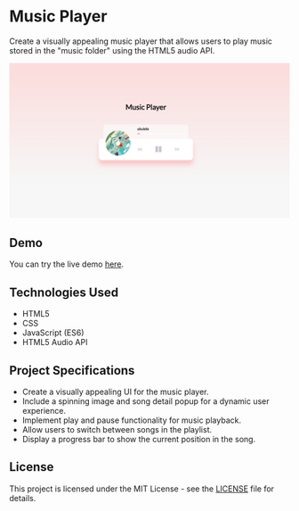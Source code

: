# Music Player

Create a visually appealing music player that allows users to play music stored in the "music folder" using the HTML5 audio API.

![Music Player Preview](https://github.com/somayehva/Music-Player/blob/main/Music%20Player.png)


## Demo

You can try the live demo [here](http://somayeh.me/music-player/).

## Technologies Used

- HTML5
- CSS
- JavaScript (ES6)
- HTML5 Audio API

## Project Specifications

- Create a visually appealing UI for the music player.
- Include a spinning image and song detail popup for a dynamic user experience.
- Implement play and pause functionality for music playback.
- Allow users to switch between songs in the playlist.
- Display a progress bar to show the current position in the song.


## License

This project is licensed under the MIT License - see the [LICENSE](LICENSE) file for details.
